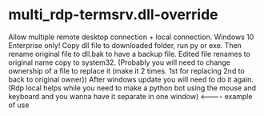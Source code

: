 # multi_rdp-termsrv.dll-override
Allow multiple remote desktop connection + local connection.
Windows 10 Enterprise only!
Copy dll file to downloaded folder, run py or exe.
Then rename original file to dll.bak to have a backup file.
Edited file renames to original name copy to system32. (Probably you will need to change ownership of a file to replace it (make it 2 times. 1st for replacing 2nd to back to original owner))
After windows update you will need to do it again.
(Rdp local helps while you need to make a python bot using the mouse and keyboard and you wanna have it separate in one window) <---- example of use

